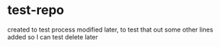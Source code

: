 # test-repo
created to test process
modified later, to test that out
some other lines added so I can test delete later
